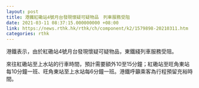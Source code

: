 ```yaml
---
layout: post
title: 港鐵紅磡站4號月台發現懷疑可疑物品　列車服務受阻
date: 2021-03-11 08:37:15.000000000 +08:00
link: https://news.rthk.hk/rthk/ch/component/k2/1579898-20210311.htm
categories: rthk
---
```


港鐵表示，由於紅磡站4號月台發現懷疑可疑物品，東鐵綫列車服務受阻。

來往紅磡站至上水站的行車時間，預計需要額外10至15分鐘；紅磡站至旺角東站每10分鐘一班、旺角東站至上水站每6分鐘一班。港鐵呼籲乘客為行程預留充裕時間。
